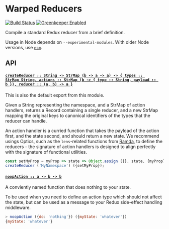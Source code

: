 # Warped Reducers

[![Build Status](https://travis-ci.com/wearereasonablepeople/warped-reducers.svg?branch=master)](https://travis-ci.com/wearereasonablepeople/warped-reducers)
[![Greenkeeper Enabled](https://badges.greenkeeper.io/wearereasonablepeople/warped-reducers.svg)](https://greenkeeper.io/)

Compile a standard Redux reducer from a brief definition.

Usage in Node depends on `--experimental-modules`.
With older Node versions, use [`esm`][1].

## API

#### <a name="createReducer" href="https://github.com/wearereasonablepeople/warped-reducers/blob/v1.0.5/index.mjs#L52">`createReducer :: String -⁠> StrMap (b -⁠> a -⁠> a) -⁠> { types :: StrMap String, actions :: StrMap (b -⁠> { type :: String, payload :: b }), reducer :: (a, b) -⁠> a }`</a>

This is also the default export from this module.

Given a String representing the namespace, and a StrMap of action handlers,
returns a Record containing a single reducer, and a new StrMap mapping the
original keys to canonical identifiers of the types that the reducer can
handle.

An action handler is a curried function that takes the payload of the
action first, and the state second, and should return a new state.
We recommend usings Optics, such as the `lens`-related functions from
[Ramda][2], to define the reducers - the signature of action handlers
is designed to align perfectly with the signature of functional utilities.

```js
const setMyProp = myProp => state => Object.assign ({}, state, {myProp});
createReducer ('MyNamespace') ({setMyProp});
```

#### <a name="noopAction" href="https://github.com/wearereasonablepeople/warped-reducers/blob/v1.0.5/index.mjs#L83">`noopAction :: a -⁠> b -⁠> b`</a>

A conviently named function that does nothing to your state.

To be used when you need to define an action type which should not affect
the state, but can be used as a message to your Redux side-effect handling
middleware.

```js
> noopAction ({do: 'nothing'}) ({myState: 'whatever'})
{myState: 'whatever'}
```

[1]: https://github.com/standard-things/esm
[2]: http://ramdajs.com/
